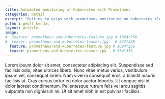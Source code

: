 ```yaml
---
title: Automated monitoring of Kubernetes with Prometheus
categories: Retail
excerpt: "Getting to grips with prometheus monitoring on kubernetes clusters"
author: geoff_kendal
layout: article
image: 
#  feature: prometheus-and-kubernetes-feature.jpg # 1024*256
#  teaser: prometheus-and-kubernetes-teaser.jpg   # 534*338
  feature: prometheus-and-kubernetes-feature.jpg # 1024*256
  teaser: prometheus-and-kubernetes-teaser.jpg   # 534*338
---
```


Lorem ipsum dolor sit amet, consectetur adipiscing elit. Suspendisse sed facilisis odio, vitae ultrices libero. Nunc vitae metus varius, vestibulum ipsum vel, consequat lorem. Nam viverra consequat eros, a blandit mauris facilisis at. Cras cursus tortor eu dolor auctor lobortis. Ut congue nisi id dolor laoreet condimentum. Pellentesque rutrum felis vel arcu sagittis vulputate non dignissim mi. Ut sit amet nibh in est pulvinar facilisis.
